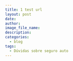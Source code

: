 ```yaml
---
title: 1 test url
layout: post
date:
author:
image_file_name:
description:
categories:
  - blog
tags:
  - Dúvidas sobre seguro auto
---
```

